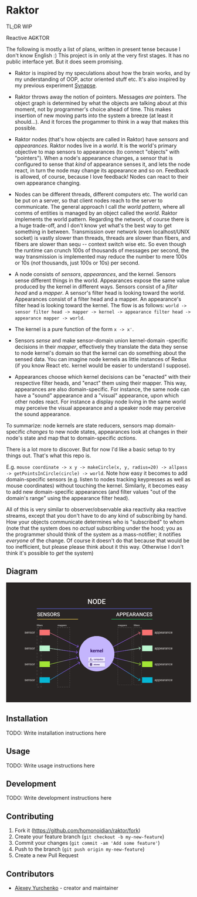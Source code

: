 # Raktor

TL;DR WIP

Reactive A~~C~~KTOR

The following is mostly a list of plans, written in present tense because I don't know English :) This project is in only at the very first stages.
It has no public interface yet. But it does seem promising.

* Raktor is inspired by my speculations about how the brain works, and by my understanding
  of OOP, actor oriented stuff etc. It's also inspired by my previous experiment [Synapse](https://github.com/homonoidian/synapse).

* Raktor throws away the notion of pointers. Messages *are* pointers. The object graph is
  determined by what the objects are talking about at *this* moment, not by programmer's
  choice ahead of time. This makes insertion of new moving parts into the system a breeze
  (at least it should...). And it forces the progammer to think in a way that makes this
  possible.

* Raktor nodes (that's how objects are called in Raktor) have *sensors* and *appearances*. Raktor
  nodes live in a *world*. It is the world's primary objective to map sensors to appearances
  (to connect "objects" with "pointers"). When a node's appearance changes, a sensor that is
  configured to sense that *kind* of appearance senses it, and lets the node react, in turn the
  node may change its appearance and so on. Feedback is allowed, of course, because I love feedback!
  Nodes can react to their own appearance changing.

* Nodes can be different threads, different computers etc. The world can be put on a server,
  so that client nodes reach to the server to communicate. The general approach I call *the world pattern*,
  where all comms of entities is managed by an object called the *world*. Raktor implements the world
  pattern. Regarding the network, of course there is a huge trade-off, and I don't know yet what's the
  best way to get something in between. Transmission over network (even localhost/UNIX socket) is vastly
  slower than threads, threads are slower than fibers, and fibers are slower than sequ -- context switch wise
  etc. So even though the runtime can crunch 100s of thousands of messages per second, the way transmission
  is implemented may reduce the number to mere 100s or 10s (*not* thousands, just 100s or 10s) per second.

* A node consists of *sensors*, *appearances*, and the kernel. Sensors sense different things in
  the world. Appearances expose the same value produced by the kernel in different ways. Sensors
  consist of a *filter head* and a *mapper*. A sensor's filter head is looking toward the world.
  Appearances consist of a filter head and a mapper. An appearance's filter head is looking toward
  the kernel. The flow is as follows: `world -> sensor filter head -> mapper -> kernel -> appearance filter head -> appearance mapper -> world`.

* The kernel is a pure function of the form `x -> x'`.

* Sensors *sense* and make sensor-domain union kernel-domain -specific decisions in their *mapper*,
  effectively they translate the data they sense to node kernel's domain so that the kernel can do
  something about the sensed data. You can imagine node kernels as little instances of Redux (if you
  know React etc. kernel would be easier to understand I suppose).

* Appearances choose which kernel decisions can be "enacted" with their respective filter heads,
  and "enact" them using their mapper. This way, appearances are also domain-specific. For instance,
  the same node can have a "sound" appearance and a "visual" appearance, upon which other nodes react.
  For instance a display node living in the same world may perceive the visual appearance and a speaker
  node may perceive the sound appearance.

To summarize: node kernels are state reducers, sensors map domain-specific *changes* to new node states,
appearances look at changes in their node's state and map that to domain-specific *actions*.

There is a lot more to discover. But for now I'd like a basic setup to try things out. That's what this repo is.

E.g. `mouse coordinate -> x y -> makeCircle(x, y, radius=20) -> allpass -> getPointsInCircle(circle) -> world`. Note how easy
it becomes to add domain-specific sensors (e.g. listen to nodes tracking keypresses as well as mouse coordinates) without
touching the kernel. Similarly, it becomes easy to add new domain-specific appearances (and filter values "out of the domain's range"
using the appearance filter head).

All of this is very similar to observer/observable aka reactivity aka reactive streams, except that you don't
have to do any kind of subscribing by hand. How your objects communicate determines who is "subscribed" to whom
(note that the system does no *actual* subscribing under the hood; you as the programmer should think of the system
as a mass-notifier; it notifies *everyone* of the change. Of course it doesn't do that because that would be too
inefficient, but please please think about it this way. Otherwise I don't think it's possible to *get* the system)

## Diagram

![Diagram](/etc/diagram.svg)

## Installation

TODO: Write installation instructions here

## Usage

TODO: Write usage instructions here

## Development

TODO: Write development instructions here

## Contributing

1. Fork it (<https://github.com/homonoidian/raktor/fork>)
2. Create your feature branch (`git checkout -b my-new-feature`)
3. Commit your changes (`git commit -am 'Add some feature'`)
4. Push to the branch (`git push origin my-new-feature`)
5. Create a new Pull Request

## Contributors

- [Alexey Yurchenko](https://github.com/homonoidian) - creator and maintainer

